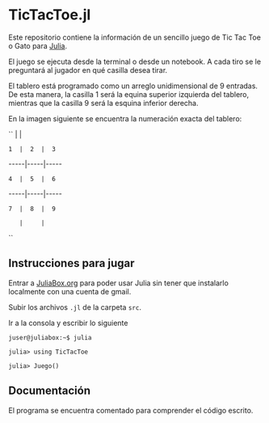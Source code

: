 # TicTacToe.jl

Este repositorio contiene la información de un sencillo juego de Tic Tac Toe o Gato para [Julia](http://julialang.org/).

El juego se ejecuta desde la terminal o desde un notebook. A cada tiro se le preguntará al jugador en qué casilla desea tirar.

El tablero está programado como un arreglo unidimensional de 9 entradas. De esta manera, la casilla 1 será
la equina superior izquierda del tablero, mientras que la casilla 9 será la esquina inferior derecha.

En la imagen siguiente se encuentra la numeración exacta del tablero:

  ``
       |     |
       
    1  |  2  |  3
    
  -----|-----|-----
  
    4  |  5  |  6
    
  -----|-----|-----
  
    7  |  8  |  9
    
       |     |
``


## Instrucciones para jugar

Entrar a [JuliaBox.org](https://www.juliabox.org) para poder usar Julia sin tener que instalarlo localmente con una cuenta de gmail.

Subir los archivos `.jl` de la carpeta `src`.

Ir a la consola y escribir lo siguiente

`juser@juliabox:~$ julia`

`julia> using TicTacToe `

`julia> Juego()`

## Documentación

El programa se encuentra comentado para comprender el código escrito.







